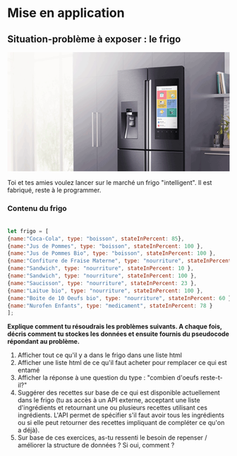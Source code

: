 # Mise en application

## Situation-problème à exposer : le frigo

![](../assets/smart-refrigerator.png)  

Toi et tes amies voulez lancer sur le marché un frigo "intelligent". Il est fabriqué, reste à le programmer.

### Contenu du frigo

```js 

let frigo = [
{name:"Coca-Cola", type: "boisson", stateInPercent: 85},
{name:"Jus de Pommes", type: "boisson", stateInPercent: 100 },
{name:"Jus de Pommes Bio", type: "boisson", stateInPercent: 100 },
{name:"Confiture de Fraise Materne", type: "nourriture", stateInPercent: 0 },
{name:"Sandwich", type: "nourriture", stateInPercent: 10 },
{name:"Sandwich", type: "nourriture", stateInPercent: 100 },
{name:"Saucisson", type: "nourriture", stateInPercent: 23 },
{name:"Laitue bio", type: "nourriture", stateInPercent: 100 },
{name:"Boite de 10 Oeufs bio", type: "nourriture", stateInPercent: 60 },
{name:"Nurofen Enfants", type: "medicament", stateInPercent: 78 }
];

```

**Explique comment tu résoudrais les problèmes suivants. A chaque fois, décris comment tu stockes les données et ensuite fournis du pseudocode répondant au problème.**

1. Afficher tout ce qu'il y a dans le frigo dans une liste html
1. Afficher une liste html de ce qu'il faut acheter pour remplacer ce qui est entamé
2. Afficher la réponse à une question du type : "combien d'oeufs reste-t-il?" 
1. Suggérer des recettes sur base de ce qui est disponible actuellement dans le frigo (tu as accès à un API externe, acceptant une liste d'ingrédients et retournant une ou plusieurs recettes utilisant ces ingrédients. L'API permet de spécifier s'il faut avoir tous les ingrédients ou si elle peut retourner des recettes impliquant de compléter ce qu'on a déjà).
2. Sur base de ces exercices, as-tu ressenti le besoin de repenser / améliorer la structure de données ? Si oui, comment ?

